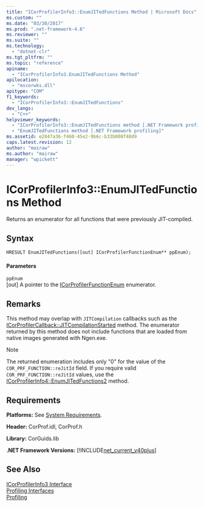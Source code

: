 ```yaml
---
title: "ICorProfilerInfo3::EnumJITedFunctions Method | Microsoft Docs"
ms.custom: ""
ms.date: "03/30/2017"
ms.prod: ".net-framework-4.6"
ms.reviewer: ""
ms.suite: ""
ms.technology: 
  - "dotnet-clr"
ms.tgt_pltfrm: ""
ms.topic: "reference"
apiname: 
  - "ICorProfilerInfo3.EnumJITedFunctions Method"
apilocation: 
  - "mscorwks.dll"
apitype: "COM"
f1_keywords: 
  - "ICorProfilerInfo3::EnumJITedFunctions"
dev_langs: 
  - "C++"
helpviewer_keywords: 
  - "ICorProfilerInfo3::EnumJITedFunctions method [.NET Framework profiling]"
  - "EnumJITedFunctions method [.NET Framework profiling]"
ms.assetid: e2847a36-f460-45e2-9b6c-b33b008f40d9
caps.latest.revision: 12
author: "mairaw"
ms.author: "mairaw"
manager: "wpickett"
---
```

# ICorProfilerInfo3::EnumJITedFunctions Method
Returns an enumerator for all functions that were previously JIT-compiled.  
  
## Syntax  
  
```  
HRESULT EnumJITedFunctions([out] ICorProfilerFunctionEnum** ppEnum);  
```  
  
#### Parameters  
 `ppEnum`  
 [out] A pointer to the [ICorProfilerFunctionEnum](../../../../docs/framework/unmanaged-api/profiling/icorprofilerfunctionenum-interface.md) enumerator.  
  
## Remarks  
 This method may overlap with `JITCompilation` callbacks such as the [ICorProfilerCallback::JITCompilationStarted](../../../../docs/framework/unmanaged-api/profiling/icorprofilercallback-jitcompilationstarted-method.md) method. The enumerator returned by this method does not include functions that are loaded from native images generated with Ngen.exe.  
  
> [!NOTE]
>  The returned enumeration includes only "0" for the value of the `COR_PRF_FUNCTION::reJitId` field.  If you require valid `COR_PRF_FUNCTION::reJitId` values, use the [ICorProfilerInfo4::EnumJITedFunctions2](../../../../docs/framework/unmanaged-api/profiling/icorprofilerinfo4-enumjitedfunctions2-method.md) method.  
  
## Requirements  
 **Platforms:** See [System Requirements](../../../../docs/framework/getting-started/system-requirements.md).  
  
 **Header:** CorProf.idl, CorProf.h  
  
 **Library:** CorGuids.lib  
  
 **.NET Framework Versions:** [!INCLUDE[net_current_v40plus](../../../../includes/net-current-v40plus-md.md)]  
  
## See Also  
 [ICorProfilerInfo3 Interface](../../../../docs/framework/unmanaged-api/profiling/icorprofilerinfo3-interface.md)   
 [Profiling Interfaces](../../../../docs/framework/unmanaged-api/profiling/profiling-interfaces.md)   
 [Profiling](../../../../docs/framework/unmanaged-api/profiling/profiling-unmanaged-api-reference.md)